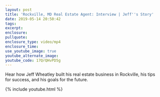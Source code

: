 ```yaml
---
layout: post
title: 'Rockville, MD Real Estate Agent: Interview | Jeff''s Story'
date: 2019-05-14 20:50:42
tags:
excerpt:
enclosure:
pullquote:
enclosure_type: video/mp4
enclosure_time:
use_youtube_image: true
youtube_alternate_image:
youtube_code: 17QrQHvPD5g
---
```


Hear how Jeff Wheatley built his real estate business in Rockville, his tips for success, and his goals for the future.

{% include youtube.html %}